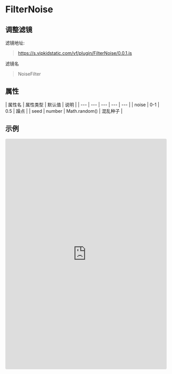 # FilterNoise

## 调整滤镜
滤镜地址:
> https://s.vipkidstatic.com/vf/plugin/FilterNoise/0.0.1.js

滤镜名
> NoiseFilter 

## 属性

| 属性名 | 属性类型 | 默认值 | 说明 |
| --- | --- | --- | --- | --- |
| noise | 0-1 | 0.5 | 躁点 |
| seed | number | Math.random() | 混乱种子 |


## 示例

<iframe
     src="https://codesandbox.io/embed/noisefilter-29b5w?fontsize=14&hidenavigation=1&module=%2Fsrc%2Fcomponents.ts&theme=dark"
     style="width:100%; height:720px; border:0; border-radius: 4px; overflow:hidden;"
     title="noisefilter"
     allow="accelerometer; ambient-light-sensor; camera; encrypted-media; geolocation; gyroscope; hid; microphone; midi; payment; usb; vr"
     sandbox="allow-forms allow-modals allow-popups allow-presentation allow-same-origin allow-scripts"
   ></iframe>